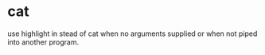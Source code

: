 # cat

use highlight in stead of cat when no arguments supplied or when not piped into
another program.
